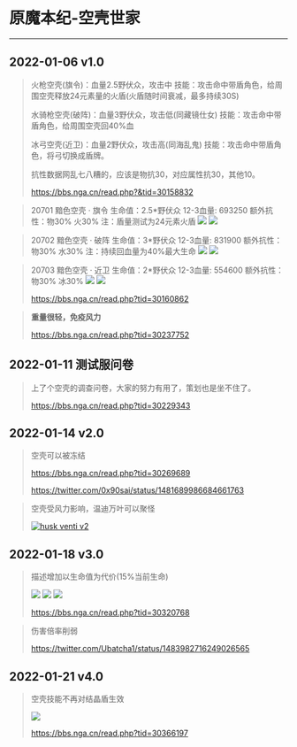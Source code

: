 # **原魔本纪-空壳世家**

------

## 2022-01-06 v1.0

> 火枪空壳(旗令)：血量2.5野伏众，攻击中
> 技能：攻击命中带盾角色，给周围空壳释放24元素量的火盾(火盾随时间衰减，最多持续30S)
>
> 水骑枪空壳(破阵)：血量3野伏众，攻击低(同藏镜仕女)
> 技能：攻击命中带盾角色，给周围空壳回40%血
>
> 冰弓空壳(近卫)：血量2野伏众，攻击高(同海乱鬼)
> 技能：攻击命中带盾角色，将弓切换成盾牌。
>
> 抗性数据网乱七八糟的，应该是物抗30，对应属性抗30，其他10。
>
> https://bbs.nga.cn/read.php?&tid=30158832  

>20701 黯色空壳 · 旗令
> 生命值：2.5*野伏众
> 12-3血量: 693250
> 额外抗性：物30% 火30%
> 注：盾量测试为24元素火盾
>![](https://raw.githubusercontent.com/BachelorForever/GenshinPosts/main/img/husk_history/husk_pyro_v1_1.jpg)
>![](https://raw.githubusercontent.com/BachelorForever/GenshinPosts/main/img/husk_history/husk_pyro_v1_2.jpg)

> 20702 黯色空壳 · 破阵
> 生命值：3*野伏众
> 12-3血量: 831900
> 额外抗性：物30% 水30%
> 注：持续回血量为40%最大生命
>![](https://raw.githubusercontent.com/BachelorForever/GenshinPosts/main/img/husk_history/husk_hydro_v1_1.jpg)
>![](https://raw.githubusercontent.com/BachelorForever/GenshinPosts/main/img/husk_history/husk_hydro_v1_2.jpg)

> 20703 黯色空壳 · 近卫
> 生命值：2*野伏众
> 12-3血量: 554600
> 额外抗性：物30% 冰30%
>![](https://raw.githubusercontent.com/BachelorForever/GenshinPosts/main/img/husk_history/husk_cyro_v1_1.jpg)
>![](https://raw.githubusercontent.com/BachelorForever/GenshinPosts/main/img/husk_history/husk_cyro_v1_2.jpg)
>
>https://bbs.nga.cn/read.php?tid=30160862


> **重量很轻，免疫风力**
> 
> https://bbs.nga.cn/read.php?tid=30237752

## 2022-01-11 测试服问卷

>  上了个空壳的调查问卷，大家的努力有用了，策划也是坐不住了。
>  
>  https://bbs.nga.cn/read.php?tid=30229343

## 2022-01-14 v2.0

> 空壳可以被冻结
> 
> https://bbs.nga.cn/read.php?tid=30269689
> 
> https://twitter.com/0x90sai/status/1481689986684661763

> 空壳受风力影响，温迪万叶可以聚怪
> 
> [![husk venti v2](https://res.cloudinary.com/marcomontalbano/image/upload/v1643983847/video_to_markdown/images/video--86c650e6fff83a66ad69529f203188b1-c05b58ac6eb4c4700831b2b3070cd403.jpg)](https://raw.githubusercontent.com/BachelorForever/GenshinPosts/main/img/husk_history/husk_v2_venti.mp4 "husk venti v2")

## 2022-01-18 v3.0

> 描述增加以生命值为代价(15%当前生命)
> 
>![](https://raw.githubusercontent.com/BachelorForever/GenshinPosts/main/img/husk_history/husk_pyro_v3.jpg)
>![](https://raw.githubusercontent.com/BachelorForever/GenshinPosts/main/img/husk_history/husk_hydro_v3.jpg)
>![](https://raw.githubusercontent.com/BachelorForever/GenshinPosts/main/img/husk_history/husk_cyro_v3.jpg)
>
> https://bbs.nga.cn/read.php?tid=30320768

> 伤害倍率削弱
> 
> https://twitter.com/Ubatcha1/status/1483982716249026565

## 2022-01-21 v4.0

> 空壳技能不再对结晶盾生效
> 
>![](https://raw.githubusercontent.com/BachelorForever/GenshinPosts/main/img/husk_history/husk_v4.jpg)
>
>https://bbs.nga.cn/read.php?tid=30366197
